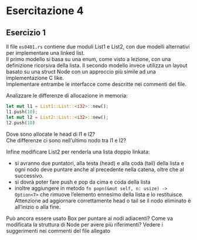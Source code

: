 # Esercitazione 4
## Esercizio 1
Il file `es0401.rs` contiene due moduli List1 e List2, con due modelli alternativi per
implementare una linked list.  
Il primo modello si basa su una enum, come visto a lezione, con una definizione ricorsiva
della lista. Il secondo modello invece utilizza un layout basato su una struct Node con un
approccio più simile ad una implementazione C like.  
Implementare entrambe le interfacce come descritte nei commenti del file.

Analizzare le differenze di allocazione in memoria:
```rust
let mut l1 = List1::List::<i32>::new();
l1.push(10);
let mut l2 = List2::List::<i32>::new();
l2.push(10)
```
Dove sono allocate le head di l1 e l2?  
Che differenze ci sono nell’ultimo nodo tra l1 e l2?  

Infine modificare List2 per renderla una lista doppio linkata:
- si avranno due puntatori, alla testa (head) e alla coda (tail) della lista e ogni nodo
deve puntare anche al precedente nella catena, oltre che al successivo.
- si dovrà poter fare push e pop da cima e coda della lista
- inoltre aggiungere in metodo ```fn popn(&mut self, n: usize) -> Option<T>``` che
rimuove l’elemento ennesimo della lista e lo restituisce.  
Attenzione ad aggiornare correttamente head o tail se il nodo eliminato è all’inizio o
alla fine.

Può ancora essere usato Box per puntare ai nodi adiacenti? Come va modificata la struttura
di Node per avere più riferimenti? Vedere i suggerimenti nei commenti del file allegato
